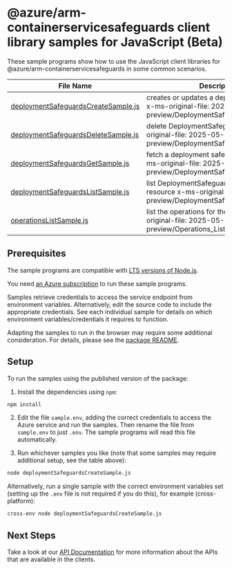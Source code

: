 # @azure/arm-containerservicesafeguards client library samples for JavaScript (Beta)

These sample programs show how to use the JavaScript client libraries for @azure/arm-containerservicesafeguards in some common scenarios.

| **File Name**                                                           | **Description**                                                                                                    |
| ----------------------------------------------------------------------- | ------------------------------------------------------------------------------------------------------------------ |
| [deploymentSafeguardsCreateSample.js][deploymentsafeguardscreatesample] | creates or updates a deploymentSafeguard x-ms-original-file: 2025-05-02-preview/DeploymentSafeguards_Create.json   |
| [deploymentSafeguardsDeleteSample.js][deploymentsafeguardsdeletesample] | delete DeploymentSafeguards x-ms-original-file: 2025-05-02-preview/DeploymentSafeguards_Delete.json                |
| [deploymentSafeguardsGetSample.js][deploymentsafeguardsgetsample]       | fetch a deployment safeguard by name x-ms-original-file: 2025-05-02-preview/DeploymentSafeguards_Get.json          |
| [deploymentSafeguardsListSample.js][deploymentsafeguardslistsample]     | list DeploymentSafeguards by parent resource x-ms-original-file: 2025-05-02-preview/DeploymentSafeguards_List.json |
| [operationsListSample.js][operationslistsample]                         | list the operations for the provider x-ms-original-file: 2025-05-02-preview/Operations_List.json                   |

## Prerequisites

The sample programs are compatible with [LTS versions of Node.js](https://github.com/nodejs/release#release-schedule).

You need [an Azure subscription][freesub] to run these sample programs.

Samples retrieve credentials to access the service endpoint from environment variables. Alternatively, edit the source code to include the appropriate credentials. See each individual sample for details on which environment variables/credentials it requires to function.

Adapting the samples to run in the browser may require some additional consideration. For details, please see the [package README][package].

## Setup

To run the samples using the published version of the package:

1. Install the dependencies using `npm`:

```bash
npm install
```

2. Edit the file `sample.env`, adding the correct credentials to access the Azure service and run the samples. Then rename the file from `sample.env` to just `.env`. The sample programs will read this file automatically.

3. Run whichever samples you like (note that some samples may require additional setup, see the table above):

```bash
node deploymentSafeguardsCreateSample.js
```

Alternatively, run a single sample with the correct environment variables set (setting up the `.env` file is not required if you do this), for example (cross-platform):

```bash
cross-env node deploymentSafeguardsCreateSample.js
```

## Next Steps

Take a look at our [API Documentation][apiref] for more information about the APIs that are available in the clients.

[deploymentsafeguardscreatesample]: https://github.com/Azure/azure-sdk-for-js/blob/main/sdk/containerservice/arm-containerservicesafeguards/samples/v1-beta/javascript/deploymentSafeguardsCreateSample.js
[deploymentsafeguardsdeletesample]: https://github.com/Azure/azure-sdk-for-js/blob/main/sdk/containerservice/arm-containerservicesafeguards/samples/v1-beta/javascript/deploymentSafeguardsDeleteSample.js
[deploymentsafeguardsgetsample]: https://github.com/Azure/azure-sdk-for-js/blob/main/sdk/containerservice/arm-containerservicesafeguards/samples/v1-beta/javascript/deploymentSafeguardsGetSample.js
[deploymentsafeguardslistsample]: https://github.com/Azure/azure-sdk-for-js/blob/main/sdk/containerservice/arm-containerservicesafeguards/samples/v1-beta/javascript/deploymentSafeguardsListSample.js
[operationslistsample]: https://github.com/Azure/azure-sdk-for-js/blob/main/sdk/containerservice/arm-containerservicesafeguards/samples/v1-beta/javascript/operationsListSample.js
[apiref]: https://learn.microsoft.com/javascript/api/@azure/arm-containerservicesafeguards?view=azure-node-preview
[freesub]: https://azure.microsoft.com/free/
[package]: https://github.com/Azure/azure-sdk-for-js/tree/main/sdk/containerservice/arm-containerservicesafeguards/README.md
